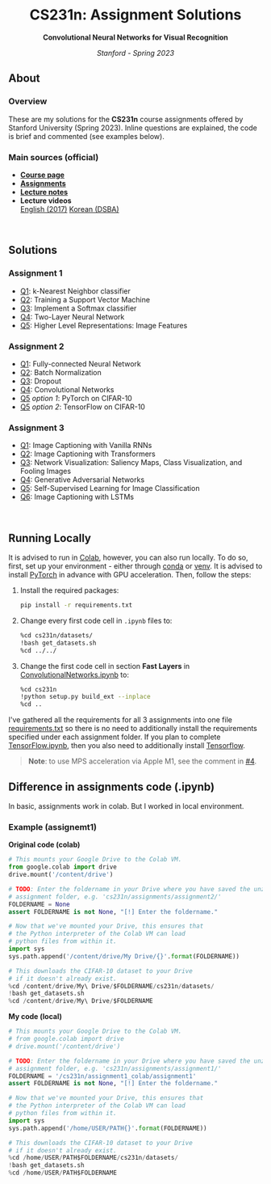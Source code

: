 <h1 align="center">CS231n: Assignment Solutions</h1>
<p align="center"><b>Convolutional Neural Networks for Visual Recognition</b></p>
<p align="center"><i>Stanford - Spring 2023</i></p>

## About
### Overview
These are my solutions for the **CS231n** course assignments offered by Stanford University (Spring 2023). Inline questions are explained, the code is brief and commented (see examples below).

### Main sources (official)
* [**Course page**](http://cs231n.stanford.edu/index.html)
* [**Assignments**](http://cs231n.stanford.edu/assignments.html)
* [**Lecture notes**](https://cs231n.github.io/)
* **Lecture videos**  
[English (2017)](https://www.youtube.com/playlist?list=PLC1qU-LWwrF64f4QKQT-Vg5Wr4qEE1Zxk) [Korean (DSBA)](https://www.youtube.com/watch?v=vT1JzLTH4G4&list=PL3FW7Lu3i5JvHM8ljYj-zLfQRF3EO8sYv) 

<br>

## Solutions
### Assignment 1
* [Q1](assignment1/knn.ipynb): k-Nearest Neighbor classifier
* [Q2](assignment1/svm.ipynb): Training a Support Vector Machine
* [Q3](assignment1/softmax.ipynb): Implement a Softmax classifier
* [Q4](assignment1/two_layer_net.ipynb): Two-Layer Neural Network
* [Q5](assignment1/features.ipynb): Higher Level Representations: Image Features
### Assignment 2
* [Q1](assignment2/FullyConnectedNets.ipynb): Fully-connected Neural Network
* [Q2](assignment2/BatchNormalization.ipynb): Batch Normalization
* [Q3](assignment2/Dropout.ipynb): Dropout
* [Q4](assignment2/ConvolutionalNetworks.ipynb): Convolutional Networks
* [Q5](assignment2/PyTorch.ipynb) _option 1_: PyTorch on CIFAR-10
* [Q5](assignment2/TensorFlow.ipynb) _option 2_: TensorFlow on CIFAR-10

### Assignment 3
* [Q1](assignment3/RNN_Captioning.ipynb): Image Captioning with Vanilla RNNs
* [Q2](assignment3/Transformer_Captioning.ipynb): Image Captioning with Transformers
* [Q3](assignment3/Network_Visualization.ipynb): Network Visualization: Saliency Maps, Class Visualization, and Fooling Images
* [Q4](assignment3/Generative_Adversarial_Networks.ipynb): Generative Adversarial Networks
* [Q5](assignment3/Self_Supervised_Learning.ipynb): Self-Supervised Learning for Image Classification
* [Q6](assignment3/LSTM_Captioning.ipynb): Image Captioning with LSTMs

<br>

## Running Locally

It is advised to run in [Colab](https://colab.research.google.com/), however, you can also run locally. To do so, first, set up your environment - either through [conda](https://docs.conda.io/en/latest/) or [venv](https://docs.python.org/3/library/venv.html). It is advised to install [PyTorch](https://pytorch.org/get-started/locally/) in advance with GPU acceleration. Then, follow the steps:
1. Install the required packages:
   ```bash
   pip install -r requirements.txt
   ```
2. Change every first code cell in `.ipynb` files to:
   ```bash
   %cd cs231n/datasets/
   !bash get_datasets.sh
   %cd ../../
   ```
3. Change the first code cell in section **Fast Layers** in [ConvolutionalNetworks.ipynb](assignment2/ConvolutionalNetworks.ipynb) to:
   ```bash
   %cd cs231n
   !python setup.py build_ext --inplace
   %cd ..
   ```

I've gathered all the requirements for all 3 assignments into one file [requirements.txt](requirements.txt) so there is no need to additionally install the requirements specified under each assignment folder. If you plan to complete [TensorFlow.ipynb](assignment2/TensorFlow.ipynb), then you also need to additionally install [Tensorflow](https://www.tensorflow.org/install).


> **Note**: to use MPS acceleration via Apple M1, see the comment in [#4](https://github.com/mantasu/cs231n/issues/4#issuecomment-1492202538).


## Difference in assignments code (.ipynb)
In basic, assignments work in colab. But I worked in local environment.  

### Example (assignemt1)
**Original code (colab)**
```python
# This mounts your Google Drive to the Colab VM.
from google.colab import drive
drive.mount('/content/drive')

# TODO: Enter the foldername in your Drive where you have saved the unzipped
# assignment folder, e.g. 'cs231n/assignments/assignment2/'
FOLDERNAME = None
assert FOLDERNAME is not None, "[!] Enter the foldername."

# Now that we've mounted your Drive, this ensures that
# the Python interpreter of the Colab VM can load
# python files from within it.
import sys
sys.path.append('/content/drive/My Drive/{}'.format(FOLDERNAME))

# This downloads the CIFAR-10 dataset to your Drive
# if it doesn't already exist.
%cd /content/drive/My\ Drive/$FOLDERNAME/cs231n/datasets/
!bash get_datasets.sh
%cd /content/drive/My\ Drive/$FOLDERNAME
```

**My code (local)**
```python
# This mounts your Google Drive to the Colab VM.
# from google.colab import drive
# drive.mount('/content/drive')

# TODO: Enter the foldername in your Drive where you have saved the unzipped
# assignment folder, e.g. 'cs231n/assignments/assignment1/'
FOLDERNAME = '/cs231n/assignment1_colab/assignment1'
assert FOLDERNAME is not None, "[!] Enter the foldername."

# Now that we've mounted your Drive, this ensures that
# the Python interpreter of the Colab VM can load
# python files from within it.
import sys
sys.path.append('/home/USER/PATH{}'.format(FOLDERNAME))

# This downloads the CIFAR-10 dataset to your Drive
# if it doesn't already exist.
%cd /home/USER/PATH$FOLDERNAME/cs231n/datasets/
!bash get_datasets.sh
%cd /home/USER/PATH$FOLDERNAME
```
